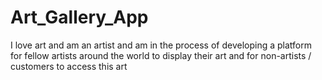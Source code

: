# Art_Gallery_App
I love art and am an artist and am in the process of developing a platform  for fellow artists around the world to display their art and for non-artists / customers to access this art
